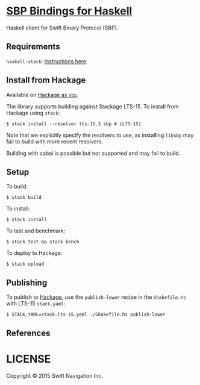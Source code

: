 # [SBP Bindings for Haskell][1]

Haskell client for Swift Binary Protocol (SBP).

## Requirements

`haskell-stack`: [Instructions here](https://github.com/commercialhaskell/stack/blob/master/doc/install_and_upgrade.md).

## Install from Hackage

Available on [Hackage as `sbp`](http://hackage.haskell.org/package/sbp).

The library supports building against Stackage LTS-15. To
install from Hackage using `stack`:

    $ stack install --resolver lts-15.3 sbp # (LTS-15)

Note that we explicitly specify the resolvers to use, as installing `libsbp` may
fail to build with more recent resolvers.

Building with cabal is possible but not supported and may fail to build.

## Setup

To build:

    $ stack build

To install:

    $ stack install

To test and benchmark:

    $ stack test && stack bench

To deploy to Hackage:

    $ stack upload

## Publishing

To publish to [Hackage](http://hackage.haskell.org/package/sbp), use the
`publish-lower` recipe in the `Shakefile.hs` with LTS-15 `stack.yaml`:

    $ STACK_YAML=stack-lts-15.yaml ./Shakefile.hs publish-lower

## References

# LICENSE

Copyright © 2015 Swift Navigation Inc.

[1]: https://github.com/swift-nav/libsbp/tree/master/haskell
